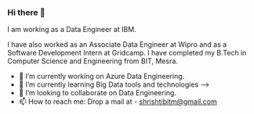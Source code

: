 ### Hi there 👋
I am working as a Data Engineer at IBM.

I have also worked as an Associate Data Engineer at Wipro and as a Software Development Intern at Gridcamp.
I have completed my B.Tech in Computer Science and Engineering from BIT, Mesra.

- 🔭 I’m currently working on Azure Data Engineering.
- 🌱 I’m currently learning Big Data tools and technologies -->
- 👯 I’m looking to collaborate on Data Engineering.
- 📫 How to reach me: Drop a mail at - shrishtibitm@gmail.com


